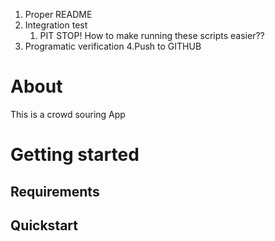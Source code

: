 1. Proper README
2. Integration test
   1. PIT STOP! How to make running these scripts easier??
 3. Programatic verification
 4.Push to GITHUB

 # About

 This is a crowd souring App

 # Getting started

 ## Requirements

 ## Quickstart
